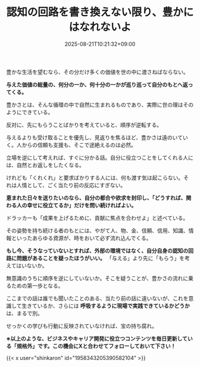 ﻿---
title: "認知の回路を書き換えない限り、豊かにはなれないよ"
date: 2025-08-21T10:21:32+09:00
draft: false
---

豊かな生活を望むなら、その分だけ多くの価値を世の中に渡さねばならない。

**与えた価値の総量の、何分の一か、何十分の一かが巡り巡って自分のもとへ返ってくる。**

豊かさとは、そんな循環の中で自然に生まれるものであり、実際に世の理はそのようにできている。

反対に、先にもらうことばかりを考えていると、順序が逆転する。

与えるよりも受け取ることを優先し、見返りを焦るほど、豊かさは遠のいていく。人からの信頼も支援も、そこで途絶えるのは必然。

立場を逆にして考えれば、すぐに分かる話。自分に役立つことをしてくれる人には、自然とお返しをしたくなる。

けれども「くれくれ」と要求ばかりする人には、何も渡す気は起こらない。それは人情として、ごく当たり前の反応にすぎない。

**恵まれた日々を送りたいのなら、自分の都合や欲求を封印し、「どうすれば、関わる人の幸せに役立てるか」だけを問い続ければよい。**

ドラッカーも「成果を上げるために、貢献に焦点を合わせよ」と述べている。

その姿勢を持ち続ける者のもとには、やがて人、物、金、信頼、信用、知識、情報といったあらゆる資源が、時をおいて必ず流れ込んでくる。

**もし今、そうなっていないとすれば、外部の環境ではなく、自分自身の認知の回路に問題があることを疑ったほうがいい。** 「与える」より先に「もらう」を考えてはいないか。

無意識のうちに順序を逆にしていないか。そこを疑うことが、豊かさの流れに乗るための第一歩となる。

ここまでの話は誰でも聞いたことのある、当たり前の話に違いないが、これを意識して生きているか、さらには **呼吸するように現場で実践できているかどうか** は、まるで別。

せっかくの学びも行動に反映されていなければ、宝の持ち腐れ。



**※以上のような、ビジネスやキャリア開発に役立つコンテンツを毎日更新している「規格外」です。この機会にXと合わせてフォローしておいて下さい！**



{{< x user="shinkaron" id="1958343205390582104" >}}